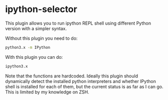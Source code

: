 # ipython-selector

This plugin allows you to run ipython REPL shell using different Python version
with a simpler syntax.

Without this plugin you need to do:

```bash
python3.x -m IPython
```

With this plugin you can do:

```bash
ipython3.x
```

Note that the functions are hardcoded. Ideally this plugin should dynamically
detect the installed python interpreters and whether IPython shell is installed
for each of them, but the current status is as far as I can go. This is limited
by my knowledge on ZSH.
